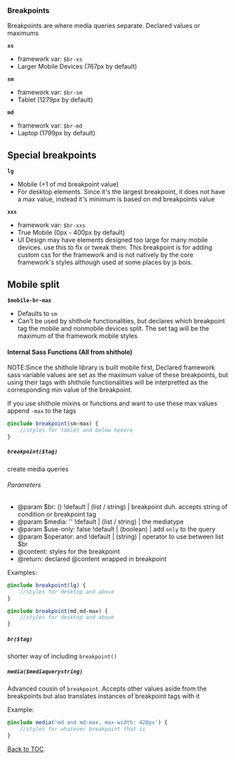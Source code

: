 ### Breakpoints

Breakpoints are where media queries separate. Declared values or maximums


**`xs`**
*	framework var: `$br-xs`
*	Larger Mobile Devices (767px by default)

**`sm`**
*	framework var: `$br-sm`
*	Tablet (1279px  by default)

**`md`**
*	framework var: `$br-md`
*	Laptop (1799px by default)

## Special breakpoints
**`lg`**
*	Mobile (+1 of md breakpoint value)
*	For desktop elements. Since it's the largest breakpoint, it does not have a max value, instead it's minimum is based on md breakpoints value

**`xxs`**
*	framework var: `$br-xxs`
*	True Mobile (0px - 400px by default)
*	UI Design may have elements designed too large for many mobile devices. use this to fix or tweak them. This breakpoint is for adding custom css for the framework and is not natively by the core framework's styles although used at some places by js bois.


## Mobile split

**`$mobile-br-max`**
*	Defaults to `sm`
*	Can't be used by shithole functionalities, but declares which breakpoint tag the mobile and nonmobile devices split. The set tag will be the maximum of the framework mobile styles

#### Internal Sass Functions (All from shithole)

NOTE:Since the shithole library is built mobile first, Declared framework sass variable values are set as the maximum value of these breakpoints, but using their tags with shithole functionalities will be interpretted as the corresponding min value of the breakpoint.

If you use shithole mixins or functions and want to use these max values append `-max` to the tags
```scss
@include breakpoint(sm-max) {
	//styles for tablet and below heeere
}
```

##### `breakpoint($tag)`

create media queries

###### Parameters
*	@param $br: () !default | (list / string) | breakpoint duh.  accepts string of condition or breakpoint tag
*	@param $media: '' !default | (list / string) | the mediatype 
*	@param $use-only: false !default | (boolean) | add `only` to the query
*	@param $operator: and !default | (string) | operator to use between list $br
*	@content: styles for the breakpoint
*	@return: declared @content wrapped in breakpoint

Examples:

```scss
@include breakpoint(lg) {
	//styles for desktop and above
}
```


```scss
@include breakpoint(md,md-max) {
	//styles for desktop and above
}
```



##### `br($tag)`
shorter way of including `breakpoint()`

##### `media($mediaquerystring)`
Advanced cousin of `breakpoint`. Accepts other values aside from the breakpoints but also translates instances of breakpoint tags with it

Example:

```scss
@include media('md and md-max, max-width: 420px') {
	//styles for whatever breakpoint that is
}
```



[Back to TOC](../../../readme.md)